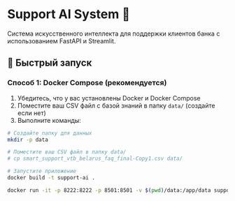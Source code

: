 # Support AI System 🐗

Система искусственного интеллекта для поддержки клиентов банка с использованием FastAPI и Streamlit.

## 🚀 Быстрый запуск

### Способ 1: Docker Compose (рекомендуется)

1. Убедитесь, что у вас установлены Docker и Docker Compose
2. Поместите ваш CSV файл с базой знаний в папку `data/` (создайте если нет)
3. Выполните команды:

```bash
# Создайте папку для данных
mkdir -p data

# Поместите ваш CSV файл в папку data/
# cp smart_support_vtb_belarus_faq_final-Copy1.csv data/

# Запустите приложение
docker build -t support-ai .

docker run -it -p 8222:8222 -p 8501:8501 -v $(pwd)/data:/app/data support-ai
